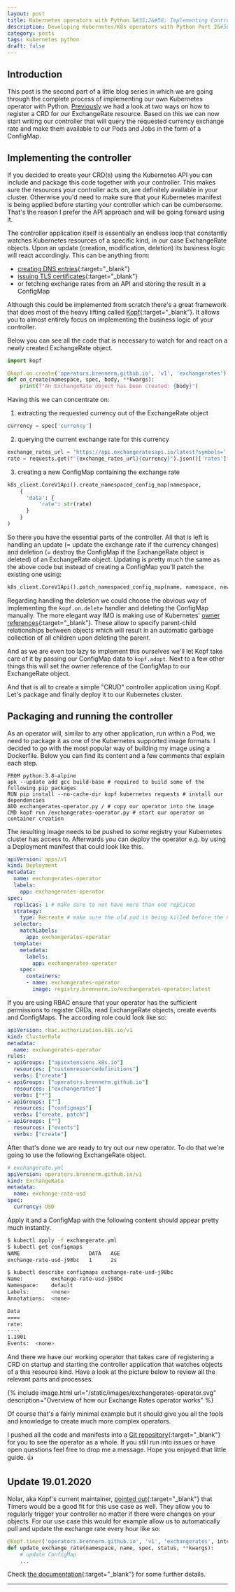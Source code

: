 ```yaml
---
layout: post
title: Kubernetes operators with Python &#35;2&#58; Implementing Controller
description: Developing Kubernetes/K8s operators with Python Part 2&#58; Implementing the controller using Kopf
category: posts
tags: kubernetes python
draft: false
---
```

## Introduction

This post is the second part of a little blog series in which we are going through the complete process of implementing our own Kubernetes operator with Python. [Previously](/posts/k8s-operators-with-python-part-1.html) we had a look at two ways on how to register a CRD for our ExchangeRate resource. Based on this we can now start writing our controller that will query the requested currency exchange rate and make them available to our Pods and Jobs in the form of a ConfigMap.

## Implementing the controller

If you decided to create your CRD(s) using the Kubernetes API you can include and package this code together with your controller. This makes sure the resources your controller acts on, are definitely available in your cluster. Otherwise you'd need to make sure that your Kubernetes manifest is being applied before starting your controller which can be cumbersome. That's the reason I prefer the API approach and will be going forward using it.

The controller application itself is essentially an endless loop that constantly watches Kubernetes resources of a specific kind, in our case ExchangeRate objects. Upon an update (creation, modification, deletion) its business logic will react accordingly. This can be anything from:

- [creating DNS entries](https://github.com/kubernetes-sigs/external-dns){:target="_blank"}
- [issuing TLS certificates](https://github.com/jetstack/cert-manager){:target="_blank"}
- or fetching exchange rates from an API and storing the result in a ConfigMap

Although this could be implemented from scratch there's a great framework that does most of the heavy lifting called [Kopf](https://kopf.readthedocs.io/en/latest/){:target="_blank"}. It allows you to almost entirely focus on implementing the business logic of your controller.

Below you can see all the code that is necessary to watch for and react on a newly created ExchangeRate object.

```python
import kopf

@kopf.on.create('operators.brennerm.github.io', 'v1', 'exchangerates')
def on_create(namespace, spec, body, **kwargs):
    print(f"An ExchangeRate object has been created: {body}")
```

Having this we can concentrate on:

1. extracting the requested currency out of the ExchangeRate object
```python
currency = spec['currency']
```

2. querying the current exchange rate for this currency
```python
exchange_rates_url = 'https://api.exchangeratesapi.io/latest?symbols='
rate = requests.get(f"{exchange_rates_url}{currency}").json()['rates'][currency]
```

3. creating a new ConfigMap containing the exchange rate
```python
k8s_client.CoreV1Api().create_namespaced_config_map(namespace, 
    {
      'data': {
          'rate': str(rate)
      }
    }
)
```

So there you have the essential parts of the controller. All that is left is handling an update (= update the exchange rate if the currency changes) and deletion (= destroy the ConfigMap if the ExchangeRate object is deleted) of an ExchangeRate object. Updating is pretty much the same as the above code but instead of creating a ConfigMap you'll patch the existing one using:

```python
k8s_client.CoreV1Api().patch_namespaced_config_map(name, namespace, new_data)
```

Regarding handling the deletion we could choose the obvious way of implementing the `kopf.on.delete` handler and deleting the ConfigMap manually. The more elegant way IMO is making use of Kubernetes' [owner references](https://kubernetes.io/docs/concepts/workloads/controllers/garbage-collection/){:target="_blank"}. These allow to specify parent-child relationships between objects which will result in an automatic garbage collection of all children upon deleting the parent.

And as we are even too lazy to implement this ourselves we'll let Kopf take care of it by passing our ConfigMap data to `kopf.adopt`. Next to a few other things this will set the owner reference of the ConfigMap to our ExchangeRate object.

And that is all to create a simple "CRUD" controller application using Kopf. Let's package and finally deploy it to our Kubernetes cluster.

## Packaging and running the controller

As an operator will, similar to any other application, run within a Pod, we need to package it as one of the Kubernetes supported image formats. I decided to go with the most popular way of building my image using a Dockerfile. Below you can find its content and a few comments that explain each step.

```
FROM python:3.8-alpine
apk --update add gcc build-base # required to build some of the following pip packages
RUN pip install --no-cache-dir kopf kubernetes requests # install our dependencies
ADD exchangerates-operator.py / # copy our operator into the image
CMD kopf run /exchangerates-operator.py # start our operator on container creation
```

The resulting image needs to be pushed to some registry your Kubernetes cluster has access to. Afterwards you can deploy the operator e.g. by using a Deployment manifest that could look like this.

```yaml
apiVersion: apps/v1
kind: Deployment
metadata:
  name: exchangerates-operator
  labels:
    app: exchangerates-operator
spec:
  replicas: 1 # make sure to not have more than one replicas
  strategy:
    type: Recreate # make sure the old pod is being killed before the new pod is being created
  selector:
    matchLabels:
      app: exchangerates-operator
  template:
    metadata:
      labels:
        app: exchangerates-operator
    spec:
      containers:
      - name: exchangerates-operator
        image: registry.brennerm.io/exchangerates-operator:latest
```

If you are using RBAC ensure that your operator has the sufficient permissions to register CRDs, read ExchangeRate objects, create events and ConfigMaps. The according role could look like so:

```yaml
apiVersion: rbac.authorization.k8s.io/v1
kind: ClusterRole
metadata:
  name: exchangerates-operator
rules:
- apiGroups: ["apiextensions.k8s.io"]
  resources: ["customresourcedefinitions"]
  verbs: ["create"]
- apiGroups: ["operators.brennerm.github.io"]
  resources: ["exchangerates"]
  verbs: ["*"]
- apiGroups: [""]
  resources: ["configmaps"]
  verbs: ["create, patch"]
- apiGroups: [""]
  resources: ["events"]
  verbs: ["create"]
```

After that's done we are ready to try out our new operator. To do that we're going to use the following ExchangeRate object.

```yaml
# exchangerate.yml
apiVersion: operators.brennerm.github.io/v1
kind: ExchangeRate
metadata:
  name: exchange-rate-usd
spec:
  currency: USD
```

Apply it and a ConfigMap with the following content should appear pretty much instantly.

```bash
$ kubectl apply -f exchangerate.yml
$ kubectl get configmaps
NAME                      DATA   AGE
exchange-rate-usd-j98bc   1      2s

$ kubectl describe configmaps exchange-rate-usd-j98bc
Name:         exchange-rate-usd-j98bc
Namespace:    default
Labels:       <none>
Annotations:  <none>

Data
====
rate:
----
1.1901
Events:  <none>
```

And there we have our working operator that takes care of registering a CRD on startup and starting the controller application that watches objects of a this resource kind. Have a look at the picture below to review all the relevant parts and processes.

{% include image.html url="/static/images/exchangerates-operator.svg" description="Overview of how our Exchange Rates operator works" %}

Of course that's a fairly minimal example but it should give you all the tools and knowledge to create much more complex operators.

I pushed all the code and manifests into a [Git repository](https://github.com/brennerm/exchangerates-operator){:target="_blank"} for you to see the operator as a whole. If you still run into issues or have open questions feel free to drop me a message. Hope you enjoyed that little guide. 👍

## Update 19.01.2020
Nolar, aka Kopf's current maintainer, [pointed out](https://twitter.com/nolar/status/1351289223979143174?s=20){:target="_blank"} that Timers would be a good fit for this use case as well. They allow you to regularly trigger your controller no matter if there were changes on your objects. For our use case this would for example allow us to automatically pull and update the exchange rate every hour like so:

```python
@kopf.timer('operators.brennerm.github.io', 'v1', 'exchangerates', interval=3600.0)
def update_exchange_rate(namespace, name, spec, status, **kwargs):
    # update ConfigMap
    ...
```

Check [the documentation](https://kopf.readthedocs.io/en/stable/timers/){:target="_blank"} for some further details.

---
